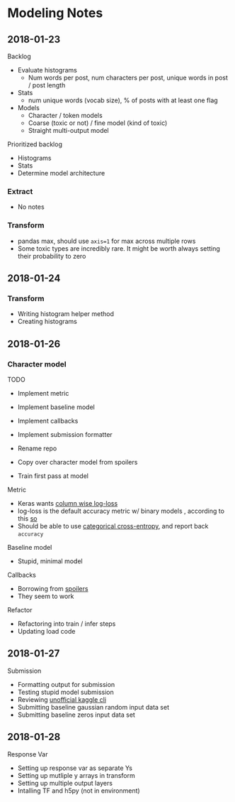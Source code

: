 # Modeling Notes

## 2018-01-23

Backlog

 - Evaluate histograms
   - Num words per post, num characters per post, unique words in post / post length
 - Stats
   - num unique words (vocab size), % of posts with at least one flag
 - Models
   - Character / token models
   - Coarse (toxic or not) / fine model (kind of toxic)
   - Straight multi-output model
   
Prioritized backlog

 - Histograms
 - Stats
 - Determine model architecture
 
### Extract

 - No notes
 
### Transform

 - pandas max, should use `axis=1` for max across multiple rows
 - Some toxic types are incredibly rare. It might be worth always setting their probability to zero 

## 2018-01-24

### Transform

 - Writing histogram helper method
 - Creating histograms
 
## 2018-01-26

### Character model

TODO

 - Implement metric
 - Implement baseline model
 - Implement callbacks
 - Implement submission formatter
 
 - Rename repo
 - Copy over character model from spoilers
 - Train first pass at model

Metric

 - Keras wants [column wise log-loss](https://www.kaggle.com/c/jigsaw-toxic-comment-classification-challenge#evaluation)
 - log-loss is the default accuracy metric w/ binary models , according to this [so](https://stackoverflow.com/a/37156047)
 - Should be able to use [categorical cross-entropy](https://keras.io/losses/#categorical_crossentropy), and report 
 back `accuracy`
 
Baseline model

 - Stupid, minimal model

Callbacks

 - Borrowing from [spoilers](https://github.com/bjherger/spoilers_model/blob/master/bin/main.py)
 - They seem to work
 
Refactor

 - Refactoring into train / infer steps
 - Updating load code
 

 
## 2018-01-27

Submission

 - Formatting output for submission
 - Testing stupid model submission
 - Reviewing [unofficial kaggle cli](https://github.com/floydwch/kaggle-cli)
 - Submitting baseline gaussian random input data set
 - Submitting baseline zeros input data set
 
 ## 2018-01-28
 
Response Var

 - Setting up response var as separate Ys
 - Setting up mutliple y arrays in transform
 - Setting up multiple output layers
 - Intalling TF and h5py (not in environment)